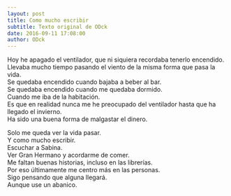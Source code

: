 ```yaml
---
layout: post
title: Como mucho escribir
subtitle: Texto original de ODck
date: 2016-09-11 17:08:00
author: ODck
---
```


Hoy he apagado el ventilador, que ni siquiera recordaba tenerlo encendido.  
Llevaba mucho tiempo pasando el viento de la misma forma que pasa la vida.  
Se quedaba encendido cuando bajaba a beber al bar.  
Se quedaba encendido cuando me quedaba dormido.  
Cuando me iba de la habitación.  
Es que en realidad nunca me he preocupado del ventilador hasta que ha llegado el invierno.  
Ha sido una buena forma de malgastar el dinero.

Solo me queda ver la vida pasar.  
Y como mucho escribir.  
Escuchar a Sabina.  
Ver Gran Hermano y acordarme de comer.  
Me faltan buenas historias, incluso en las librerías.  
Por eso últimamente me centro más en las personas.  
Sigo pensando que alguna llegará.  
Aunque use un abanico.
